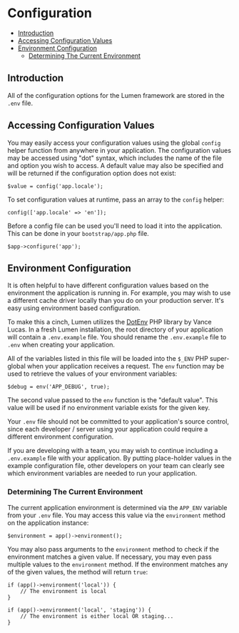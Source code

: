 # Configuration

- [Introduction](#introduction)
- [Accessing Configuration Values](#accessing-configuration-values)
- [Environment Configuration](#environment-configuration)
    - [Determining The Current Environment](#determining-the-current-environment)

<a name="introduction"></a>
## Introduction

All of the configuration options for the Lumen framework are stored in the `.env` file.

<a name="accessing-configuration-values"></a>
## Accessing Configuration Values

You may easily access your configuration values using the global `config` helper function from anywhere in your application. The configuration values may be accessed using "dot" syntax, which includes the name of the file and option you wish to access. A default value may also be specified and will be returned if the configuration option does not exist:

    $value = config('app.locale');

To set configuration values at runtime, pass an array to the `config` helper:

    config(['app.locale' => 'en']);
    
Before a config file can be used you'll need to load it into the application. This can be done in your `bootstrap/app.php` file.

    $app->configure('app');

<a name="environment-configuration"></a>
## Environment Configuration

It is often helpful to have different configuration values based on the environment the application is running in. For example, you may wish to use a different cache driver locally than you do on your production server. It's easy using environment based configuration.

To make this a cinch, Lumen utilizes the [DotEnv](https://github.com/vlucas/phpdotenv) PHP library by Vance Lucas. In a fresh Lumen installation, the root directory of your application will contain a `.env.example` file. You should rename the `.env.example` file to `.env` when creating your application.

All of the variables listed in this file will be loaded into the `$_ENV` PHP super-global when your application receives a request. The `env` function may be used to retrieve the values of your environment variables:

    $debug = env('APP_DEBUG', true);

The second value passed to the `env` function is the "default value". This value will be used if no environment variable exists for the given key.

Your `.env` file should not be committed to your application's source control, since each developer / server using your application could require a different environment configuration.

If you are developing with a team, you may wish to continue including a `.env.example` file with your application. By putting place-holder values in the example configuration file, other developers on your team can clearly see which environment variables are needed to run your application.

<a name="determining-the-current-environment"></a>
### Determining The Current Environment

The current application environment is determined via the `APP_ENV` variable from your `.env` file. You may access this value via the `environment` method on the application instance:

    $environment = app()->environment();

You may also pass arguments to the `environment` method to check if the environment matches a given value. If necessary, you may even pass multiple values to the `environment` method. If the environment matches any of the given values, the method will return `true`:

    if (app()->environment('local')) {
        // The environment is local
    }

    if (app()->environment('local', 'staging')) {
        // The environment is either local OR staging...
    }
